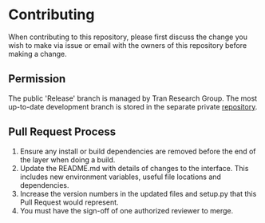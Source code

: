 # Contributing

When contributing to this repository, please first discuss the change you wish to make via issue or email with the owners of this repository before making a change. 

## Permission

The public 'Release' branch is managed by Tran Research Group. The most up-to-date development branch is stored in the separate private [repository](https://github.com/raide-project/ctf_research).

## Pull Request Process

1. Ensure any install or build dependencies are removed before the end of the layer when doing a 
   build.
2. Update the README.md with details of changes to the interface. This includes new environment 
   variables, useful file locations and dependencies.
3. Increase the version numbers in the updated files and setup.py that this Pull Request would represent. 
4. You must have the sign-off of one authorized reviewer to merge.
